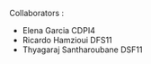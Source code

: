 Collaborators : 

  - Elena Garcia CDPI4
  - Ricardo Hamzioui DFS11
  - Thyagaraj Santharoubane DSF11
